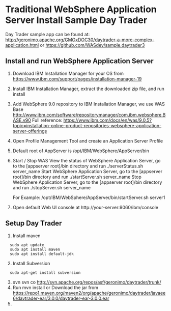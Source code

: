 # Traditional WebSphere Application Server Install Sample Day Trader  
  
  Day Trader sample app can be found at: http://geronimo.apache.org/GMOxDOC30/daytrader-a-more-complex-application.html or https://github.com/WASdev/sample.daytrader3
  
## Install and run WebSphere Application Server

  1. Download IBM Installation Manager for your OS from https://www.ibm.com/support/pages/installation-manager-19
  2. Install IBM Installation Manager, extract the downloaded zip file, and run install
  3. Add WebSphere 9.0 repository to IBM Installation Manager, we use WAS Base http://www.ibm.com/software/repositorymanager/com.ibm.websphere.BASE.v90
     Full reference: https://www.ibm.com/docs/en/was/9.0.5?topic=installation-online-product-repositories-websphere-application-server-offerings
  4. Open Profile Management Tool and create an Application Server Profile
  5. Default root of AppServer is /opt/IBM/WebSphere/AppServer/bin
  6. Start / Stop WAS
     View the status of WebSphere Application Server, go to the [appserver root]/bin directory and run ./serverStatus.sh server_name
     Start WebSphere Application Server, go to the [appserver root]/bin directory and run ./startServer.sh server_name
     Stop WebSphere Application Server, go to the [appserver root]/bin directory and run ./stopServer.sh server_name
     
     For Example: /opt/IBM/WebSphere/AppServer/bin/startServer.sh server1
     
  6. Open default Web UI console at http://your-server:9060/ibm/console

## Setup Day Trader
  
  1. Install maven
```
  sudo apt update
  sudo apt install maven
  sudo apt install default-jdk
```
  2. Install Subversion
```
  sudo apt-get install subversion
```
  3. svn svn co http://svn.apache.org/repos/asf/geronimo/daytrader/trunk/
  4. Run mvn install or Download the jar from https://repo1.maven.org/maven2/org/apache/geronimo/daytrader/javaee6/daytrader-ear/3.0.0/daytrader-ear-3.0.0.ear
  5. 


